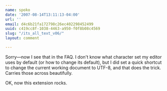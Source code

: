 ```yaml
---
name: spoko
date: '2007-08-14T13:11:13-04:00'
url: ''
email: d4c6b21fa172798c26ec402298452499
uuid: c419cc8f-1038-4463-a950-f0f8b08c4569
slug: "/its_all_text_v06/"
layout: comment

---
```


Sorry—now I see that in the FAQ. I don't know what character set my editor uses by default (or how to change its default), but I did set a quick shortcut to change the current working document to UTF-8, and that does the trick. Carries those across beautifully.

OK, now this extension rocks.
